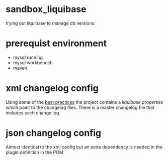 # sandbox_liquibase
trying out liquibase to manage db versions.

# prerequist environment
* mysql running
* mysql workbencch
* maven

# xml changelog config
Using some of the [best practices](http://www.liquibase.org/bestpractices.html) the project contains a _liquibase.properties_ which point to the changelog files. There is a master changelog file that includes each change log.

# json changelog config
Almost identical to the xml config but an extra dependency is needed in the plugin definition in the POM
